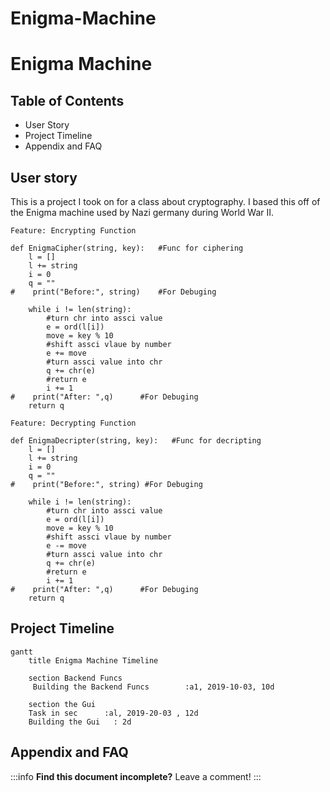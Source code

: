 # Enigma-Machine

Enigma Machine
===

## Table of Contents

* User Story
* Project Timeline
* Appendix and FAQ

User story
---

This is a project I took on for a class about cryptography. I based this off of the Enigma machine used by Nazi germany during World War II.  
```gherkin=
Feature: Encrypting Function

def EnigmaCipher(string, key):   #Func for ciphering 
    l = []
    l += string
    i = 0
    q = ""
#    print("Before:", string)    #For Debuging
    
    while i != len(string):
        #turn chr into assci value 
        e = ord(l[i])
        move = key % 10
        #shift assci vlaue by number
        e += move
        #turn assci value into chr 
        q += chr(e)
        #return e
        i += 1
#    print("After: ",q)      #For Debuging
    return q
```

```gherkin=
Feature: Decrypting Function

def EnigmaDecripter(string, key):   #Func for decripting 
    l = []
    l += string
    i = 0
    q = ""
#    print("Before:", string) #For Debuging
    
    while i != len(string):
        #turn chr into assci value 
        e = ord(l[i])
        move = key % 10
        #shift assci vlaue by number 
        e -= move
        #turn assci value into chr 
        q += chr(e)
        #return e
        i += 1
#    print("After: ",q)      #For Debuging
    return q
```
Project Timeline
---
```mermaid
gantt
    title Enigma Machine Timeline 

    section Backend Funcs
     Building the Backend Funcs        :a1, 2019-10-03, 10d
    
    section the Gui
    Task in sec      :al, 2019-20-03 , 12d
    Building the Gui   : 2d
```

## Appendix and FAQ

:::info
**Find this document incomplete?** Leave a comment!
:::


